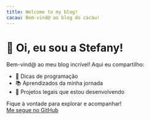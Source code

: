 ```yaml
---
title: Welcome to my blog!
cacau: Bem-vind@ ao blog do cacau!
---
```


# 👋 Oi, eu sou a Stefany!

Bem-vind@ ao meu blog incrível! Aqui eu compartilho:

- 🌱 Dicas de programação
- 📚 Aprendizados da minha jornada
- 🚀 Projetos legais que estou desenvolvendo

Fique à vontade para explorar e acompanhar!  
[Me segue no GitHub](https://github.com/Stefany-command)
